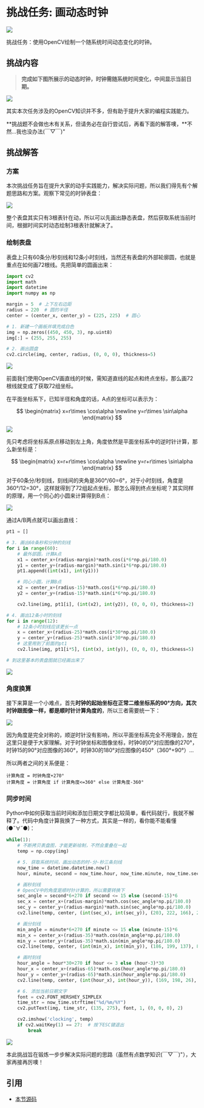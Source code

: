 # 挑战任务: 画动态时钟

![](http://blog.codec.wang/cv2_draw_clock_dynamic_sample.gif)

挑战任务：使用OpenCV绘制一个随系统时间动态变化的时钟。

## 挑战内容

> **完成如下图所展示的动态时钟，时钟需随系统时间变化，中间显示当前日期。**

![](http://blog.codec.wang/cv2_draw_clock_dynamic_sample.gif)

其实本次任务涉及的OpenCV知识并不多，但有助于提升大家的编程实践能力。

**挑战题不会做也木有关系，但请务必在自行尝试后，再看下面的解答噢，**不然...我也没办法\(￣▽￣\)"

## 挑战解答

### 方案

本次挑战任务旨在提升大家的动手实践能力，解决实际问题，所以我们得先有个解题思路和方案。观察下常见的时钟表盘：

![](http://blog.codec.wang/cv2_draw_clock_actual_clock_sample.jpg)

整个表盘其实只有3根表针在动，所以可以先画出静态表盘，然后获取系统当前时间，根据时间实时动态绘制3根表针就解决了。

### 绘制表盘

表盘上只有60条分/秒刻线和12条小时刻线，当然还有表盘的外部轮廓圆，也就是重点在如何画72根线。先把简单的圆画出来：

```python
import cv2
import math
import datetime
import numpy as np

margin = 5  # 上下左右边距
radius = 220  # 圆的半径
center = (center_x, center_y) = (225, 225)  # 圆心

# 1. 新建一个画板并填充成白色
img = np.zeros((450, 450, 3), np.uint8)
img[:] = (255, 255, 255)

# 2. 画出圆盘
cv2.circle(img, center, radius, (0, 0, 0), thickness=5)
```

![](http://blog.codec.wang/cv2_draw_clock_blank_circle.jpg)

前面我们使用OpenCV画直线的时候，需知道直线的起点和终点坐标，那么画72根线就变成了获取72组坐标。

在平面坐标系下，已知半径和角度的话，A点的坐标可以表示为：

$$
\begin{matrix}
   x=r\times \cos\alpha \newline
   y=r\times \sin\alpha
\end{matrix}
$$

![](http://blog.codec.wang/cv2_draw_clock_center_shift.jpg)

先只考虑将坐标系原点移动到左上角，角度依然是平面坐标系中的逆时针计算，那么新坐标是：

$$
\begin{matrix}
   x=r+r\times \cos\alpha \newline
   y=r+r\times \sin\alpha
\end{matrix}
$$

对于60条分/秒刻线，刻线间的夹角是360°/60=6°，对于小时刻线，角度是360°/12=30°，这样就得到了72组起点坐标，那怎么得到终点坐标呢？其实同样的原理，用一个同心的小圆来计算得到B点：

![](http://blog.codec.wang/cv2_draw_clock_a_b_position.jpg)

通过A/B两点就可以画出直线：

```python
pt1 = []

# 3. 画出60条秒和分钟的刻线
for i in range(60):
    # 最外部圆，计算A点
    x1 = center_x+(radius-margin)*math.cos(i*6*np.pi/180.0)
    y1 = center_y+(radius-margin)*math.sin(i*6*np.pi/180.0)
    pt1.append((int(x1), int(y1)))

    # 同心小圆，计算B点
    x2 = center_x+(radius-15)*math.cos(i*6*np.pi/180.0)
    y2 = center_y+(radius-15)*math.sin(i*6*np.pi/180.0)

    cv2.line(img, pt1[i], (int(x2), int(y2)), (0, 0, 0), thickness=2)

# 4. 画出12条小时的刻线
for i in range(12):
    # 12条小时刻线应该更长一点
    x = center_x+(radius-25)*math.cos(i*30*np.pi/180.0)
    y = center_y+(radius-25)*math.sin(i*30*np.pi/180.0)
    # 这里用到了前面的pt1
    cv2.line(img, pt1[i*5], (int(x), int(y)), (0, 0, 0), thickness=5)

# 到这里基本的表盘图就已经画出来了
```

![](http://blog.codec.wang/cv2_draw_clock_blank_clock.jpg)

### 角度换算

接下来算是一个小难点，首先**时钟的起始坐标在正常二维坐标系的90°方向，其次时钟跟图像一样，都是顺时针计算角度的**，所以三者需要统一下：

![](http://blog.codec.wang/cv2_draw_clock_different_clock_contrast.jpg)

因为角度是完全对称的，顺逆时针没有影响，所以平面坐标系完全不用理会，放在这里只是便于大家理解。对于时钟坐标和图像坐标，时钟0的0°对应图像的270°，时钟15的90°对应图像的360°，时钟30的180°对应图像的450°（360°+90°）...

所以两者之间的关系便是：

```text
计算角度 = 时钟角度+270°
计算角度 = 计算角度 if 计算角度<=360° else 计算角度-360°
```

### 同步时间

Python中如何获取当前时间和添加日期文字都比较简单，看代码就行，我就不解释了。代码中角度计算我换了一种方式，其实是一样的，看你能不能看懂\(●ˇ∀ˇ●\)：

```python
while(1):
    # 不断拷贝表盘图，才能更新绘制，不然会重叠在一起
    temp = np.copy(img)

    # 5. 获取系统时间，画出动态的时-分-秒三条刻线
    now_time = datetime.datetime.now()
    hour, minute, second = now_time.hour, now_time.minute, now_time.second

    # 画秒刻线
    # OpenCV中的角度是顺时针计算的，所以需要转换下
    sec_angle = second*6+270 if second <= 15 else (second-15)*6
    sec_x = center_x+(radius-margin)*math.cos(sec_angle*np.pi/180.0)
    sec_y = center_y+(radius-margin)*math.sin(sec_angle*np.pi/180.0)
    cv2.line(temp, center, (int(sec_x), int(sec_y)), (203, 222, 166), 2)

    # 画分刻线
    min_angle = minute*6+270 if minute <= 15 else (minute-15)*6
    min_x = center_x+(radius-35)*math.cos(min_angle*np.pi/180.0)
    min_y = center_y+(radius-35)*math.sin(min_angle*np.pi/180.0)
    cv2.line(temp, center, (int(min_x), int(min_y)), (186, 199, 137), 8)

    # 画时刻线
    hour_angle = hour*30+270 if hour <= 3 else (hour-3)*30
    hour_x = center_x+(radius-65)*math.cos(hour_angle*np.pi/180.0)
    hour_y = center_y+(radius-65)*math.sin(hour_angle*np.pi/180.0)
    cv2.line(temp, center, (int(hour_x), int(hour_y)), (169, 198, 26), 15)

    # 6. 添加当前日期文字
    font = cv2.FONT_HERSHEY_SIMPLEX
    time_str = now_time.strftime("%d/%m/%Y")
    cv2.putText(img, time_str, (135, 275), font, 1, (0, 0, 0), 2)

    cv2.imshow('clocking', temp)
    if cv2.waitKey(1) == 27:  # 按下ESC键退出
        break
```

![](http://blog.codec.wang/cv2_draw_clock_sample.jpg)

本此挑战旨在锻炼一步步解决实际问题的思路（虽然有点数学知识\(￣▽￣\)"），大家再接再厉噢！

## 引用

* [本节源码](https://github.com/codecwang/OpenCV-Python-Tutorial/tree/master/Challenge-01-Draw-Dynamic-Clock)

